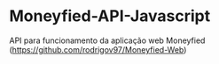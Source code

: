 # Moneyfied-API-Javascript

API para funcionamento da aplicação web Moneyfied (https://github.com/rodrigov97/Moneyfied-Web)

